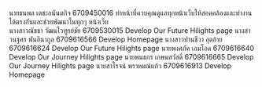 นายธนพล เตชะอนันตกิจ 6709450016 ทำหน้าที่ควบคุณดูแลทุกหน้าเว็บให้สอดคล้องและทำงานได้ตรงกันและช่วยพัฒนาในทุกๆ หน้าเว็บ <br>
นางสาวณัชชา วัฒนไวฑูรย์ชัย 6709530015  Develop Our Future Hilights page 
นางสาวนฐศร พันอินากูล 6709616566 Develop Homepage
นางสาวปานชีวา อุดอ้าย 6709616624 Develop Our Future Hilights page
นายพงศภัค เอมโอด 6709616640 Develop Our Journey Hilights page
นายพนธกร เกษมสวัสดิ์ 6709616665 Develop Our Journey Hilights page
นายสาโรจน์ พราหมณ์แก้ว 6709616913 Develop Homepage
